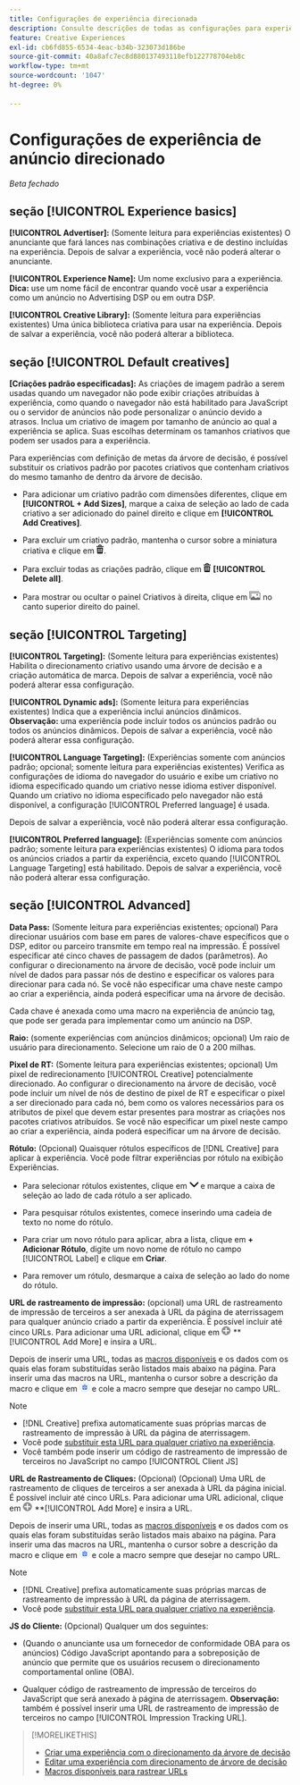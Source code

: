 ```yaml
---
title: Configurações de experiência direcionada
description: Consulte descrições de todas as configurações para experiências de anúncios direcionados.
feature: Creative Experiences
exl-id: cb6fd855-6534-4eac-b34b-323073d186be
source-git-commit: 40a8afc7ec8d880137493118efb122778704eb8c
workflow-type: tm+mt
source-wordcount: '1047'
ht-degree: 0%

---
```


# Configurações de experiência de anúncio direcionado

*Beta fechado*

## seção [!UICONTROL Experience basics]

**[!UICONTROL Advertiser]:** (Somente leitura para experiências existentes) O anunciante que fará lances nas combinações criativa e de destino incluídas na experiência. Depois de salvar a experiência, você não poderá alterar o anunciante.

**[!UICONTROL Experience Name]:** Um nome exclusivo para a experiência. **Dica:** use um nome fácil de encontrar quando você usar a experiência como um anúncio no Advertising DSP ou em outra DSP.

**[!UICONTROL Creative Library]:** (Somente leitura para experiências existentes) Uma única biblioteca criativa para usar na experiência. Depois de salvar a experiência, você não poderá alterar a biblioteca.

## seção [!UICONTROL Default creatives]

**\[Criações padrão especificadas\]:** As criações de imagem padrão a serem usadas quando um navegador não pode exibir criações atribuídas à experiência, como quando o navegador não está habilitado para JavaScript ou o servidor de anúncios não pode personalizar o anúncio devido a atrasos. Inclua um criativo de imagem por tamanho de anúncio ao qual a experiência se aplica. Suas escolhas determinam os tamanhos criativos que podem ser usados para a experiência.<!-- In the legacy product, you selected the ad sizes for the experience, and then selected default images for each of those ad sizes. This feels a little wonky in that there isn't a distinct/obvious "Creative Sizes" setting to reference. -->

Para experiências com definição de metas da árvore de decisão, é possível substituir os criativos padrão por pacotes criativos que contenham criativos do mesmo tamanho de dentro da árvore de decisão.<!-- verify -->

* Para adicionar um criativo padrão com dimensões diferentes, clique em **[!UICONTROL + Add Sizes]**, marque a caixa de seleção ao lado de cada criativo a ser adicionado do painel direito e clique em **[!UICONTROL Add Creatives]**.

* Para excluir um criativo padrão, mantenha o cursor sobre a miniatura criativa e clique em ![Excluir](/help/creative/assets/delete.png "Excluir").

* Para excluir todas as criações padrão, clique em ![Excluir](/help/creative/assets/delete.png "Excluir") **[!UICONTROL Delete all]**.

* Para mostrar ou ocultar o painel Criativos à direita, clique em ![Mostrar/Ocultar](/help/creative/assets/hide-show-creatives.png "Mostrar/Ocultar") no canto superior direito do painel.

## seção [!UICONTROL Targeting]

**[!UICONTROL Targeting]:** (Somente leitura para experiências existentes) Habilita o direcionamento criativo usando uma árvore de decisão e a criação automática de marca. Depois de salvar a experiência, você não poderá alterar essa configuração.

**[!UICONTROL Dynamic ads]:** (Somente leitura para experiências existentes) Indica que a experiência inclui anúncios dinâmicos. **Observação:** uma experiência pode incluir todos os anúncios padrão ou todos os anúncios dinâmicos. Depois de salvar a experiência, você não poderá alterar essa configuração.

**[!UICONTROL Language Targeting]:** (Experiências somente com anúncios padrão; opcional; somente leitura para experiências existentes) Verifica as configurações de idioma do navegador do usuário e exibe um criativo no idioma especificado quando um criativo nesse idioma estiver disponível. Quando um criativo no idioma especificado pelo navegador não está disponível, a configuração [!UICONTROL Preferred language] é usada.

Depois de salvar a experiência, você não poderá alterar essa configuração.

**[!UICONTROL Preferred language]:** (Experiências somente com anúncios padrão; somente leitura para experiências existentes) O idioma para todos os anúncios criados a partir da experiência, exceto quando [!UICONTROL Language Targeting] está habilitado. Depois de salvar a experiência, você não poderá alterar essa configuração.

## seção [!UICONTROL Advanced]

**Data Pass:** (Somente leitura para experiências existentes; opcional) Para direcionar usuários com base em pares de valores-chave específicos que o DSP, editor ou parceiro transmite em tempo real na impressão. É possível especificar até cinco chaves de passagem de dados (parâmetros). Ao configurar o direcionamento na árvore de decisão, você pode incluir um nível de dados para passar nós de destino e especificar os valores para direcionar para cada nó. Se você não especificar uma chave neste campo ao criar a experiência, ainda poderá especificar uma na árvore de decisão.<!-- May move this to just within the decision tree.  -->

Cada chave é anexada como uma macro na experiência de anúncio
tag, que pode ser gerada para implementar como um anúncio na DSP.

**Raio:** (somente experiências com anúncios dinâmicos; opcional) Um raio de usuário para direcionamento. Selecione um raio de 0 a 200 milhas.<!-- Affect within the decision tree? -->

**Pixel de RT:** (Somente leitura para experiências existentes; opcional) Um pixel de redirecionamento [!UICONTROL Creative] potencialmente direcionado. Ao configurar o direcionamento na árvore de decisão, você pode incluir um nível de nós de destino de pixel de RT e especificar o pixel a ser direcionado para cada nó, bem como os valores necessários para os atributos de pixel que devem estar presentes para mostrar as criações nos pacotes criativos atribuídos. Se você não especificar um pixel neste campo ao criar a experiência, ainda poderá especificar um na árvore de decisão.<!-- May move this to just within the decision tree. -->

**Rótulo:** <!-- should be "Labels" --> (Opcional) Quaisquer rótulos específicos de [!DNL Creative] para aplicar à experiência. Você pode filtrar experiências por rótulo na exibição Experiências<!-- sic -->.

* Para selecionar rótulos existentes, clique em ![Abaixo](/help/creative/assets/chevron-down.png "Abaixo") e marque a caixa de seleção ao lado de cada rótulo a ser aplicado.

* Para pesquisar rótulos existentes, comece inserindo uma cadeia de texto no nome do rótulo.

* Para criar um novo rótulo para aplicar, abra a lista, clique em **+ Adicionar Rótulo**, digite um novo nome de rótulo no campo [!UICONTROL Label] e clique em **Criar**.

* Para remover um rótulo, desmarque a caixa de seleção ao lado do nome do rótulo.

**URL de rastreamento de impressão:** (opcional) uma URL de rastreamento de impressão de terceiros a ser anexada à URL da página de aterrissagem para qualquer anúncio criado a partir da experiência. É possível incluir até cinco URLs. Para adicionar uma URL adicional, clique em ![ícone](/help/creative/assets/create.png) **[!UICONTROL Add More] e insira a URL.

Depois de inserir uma URL, todas as [macros disponíveis](/help/creative/creative-macros.md) e os dados com os quais elas foram substituídas serão listados mais abaixo na página. Para inserir uma das macros na URL, mantenha o cursor sobre a descrição da macro e clique em ![Copiar para a área de transferência](/help/creative/assets/copy-to-clipboard.png "Copiar para a área de transferência") e cole a macro sempre que desejar no campo URL.

>[!NOTE]
>
>* [!DNL Creative] prefixa automaticamente suas próprias marcas de rastreamento de impressão à URL da página de aterrissagem.
>* Você pode [substituir esta URL para qualquer criativo na experiência](experience-tracking-urls-targeting.md).
>* Você também pode inserir um código de rastreamento de impressão de terceiros no JavaScript no campo [!UICONTROL Client JS]

**URL de Rastreamento de Cliques:** (Opcional) (Opcional) Uma URL de rastreamento de cliques de terceiros a ser anexada à URL da página inicial. É possível incluir até cinco URLs. Para adicionar uma URL adicional, clique em ![ícone](/help/creative/assets/create.png) **[!UICONTROL Add More] e insira a URL.

Depois de inserir uma URL, todas as [macros disponíveis](/help/creative/creative-macros.md) e os dados com os quais elas foram substituídas serão listados mais abaixo na página. Para inserir uma das macros na URL, mantenha o cursor sobre a descrição da macro e clique em ![Copiar para a área de transferência](/help/creative/assets/copy-to-clipboard.png "Copiar para a área de transferência") e cole a macro sempre que desejar no campo URL.

>[!NOTE]
>
>* [!DNL Creative] prefixa automaticamente suas próprias marcas de rastreamento de impressão à URL da página de aterrissagem.
>* Você pode [substituir esta URL para qualquer criativo na experiência](experience-tracking-urls-targeting.md).

**JS do Cliente:** (Opcional) Qualquer um dos seguintes:

* (Quando o anunciante usa um fornecedor de conformidade OBA para os anúncios) Código JavaScript apontando para a sobreposição de anúncio que permite que os usuários recusem o direcionamento comportamental online (OBA).

* Qualquer código de rastreamento de impressão de terceiros do JavaScript que será anexado à página de aterrissagem. **Observação:** também é possível inserir uma URL de rastreamento de impressão de terceiros no campo [!UICONTROL Impression Tracking URL].

>[!MORELIKETHIS]
>
>* [Criar uma experiência com o direcionamento da árvore de decisão](experience-create-targeting.md)
>* [Editar uma experiência com direcionamento de árvore de decisão](experience-edit-targeting.md)
>* [Macros disponíveis para rastrear URLs](/help/creative/creative-macros.md)
